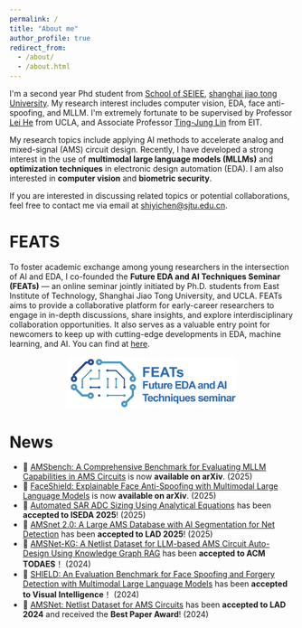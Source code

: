 ```yaml
---
permalink: /
title: "About me"
author_profile: true
redirect_from: 
  - /about/
  - /about.html
---
```


I'm a second year Phd student from [School of SEIEE](https://www.seiee.sjtu.edu.cn/), [shanghai jiao tong University](https://www.sjtu.edu.cn/). My research interest includes computer vision, EDA, face anti-spoofing, and MLLM. I'm extremely fortunate to be supervised by Professor [Lei He](https://scholar.google.com/citations?hl=zh-CN&user=n_N-PJkAAAAJ&view_op=list_works&sortby=pubdate) from UCLA, and Associate Professor [Ting-Jung Lin](https://ieeexplore.ieee.org/author/37090062293) from EIT.


My research topics include applying AI methods to accelerate analog and mixed-signal (AMS) circuit design. Recently, I have developed a strong interest in the use of **multimodal large language models (MLLMs)** and **optimization techniques** in electronic design automation (EDA). I am also interested in **computer vision** and **biometric security**.


If you are interested in discussing related topics or potential collaborations, feel free to contact me via email at [shiyichen@sjtu.edu.cn](mailto:shiyichen@sjtu.edu.cn).

FEATS
=====
To foster academic exchange among young researchers in the intersection of AI and EDA, I co-founded the **Future EDA and AI Techniques Seminar (FEATs)** — an online seminar jointly initiated by Ph.D. students from East Institute of Technology, Shanghai Jiao Tong University, and UCLA. FEATs aims to provide a collaborative platform for early-career researchers to engage in in-depth discussions, share insights, and explore interdisciplinary collaboration opportunities. It also serves as a valuable entry point for newcomers to keep up with cutting-edge developments in EDA, machine learning, and AI. You can find at [here](https://space.bilibili.com/3546780138474143).

<p align="center">
  <img src="/images/long.png" alt="DDCL 方法结构图" width="60%">
</p>

News
======

- 📄 [AMSbench: A Comprehensive Benchmark for Evaluating MLLM Capabilities in AMS Circuits](https://arxiv.org/abs/2505.24138) is now **available on arXiv**. (2025)
- 📄 [FaceShield: Explainable Face Anti-Spoofing with Multimodal Large Language Models](https://arxiv.org/abs/2505.09415) is now **available on arXiv**. (2025)
- 🎉 [Automated SAR ADC Sizing Using Analytical Equations](https://arxiv.org/abs/2505.09172) has been **accepted to ISEDA 2025**! (2025)
- 🎉 [AMSnet 2.0: A Large AMS Database with AI Segmentation for Net Detection](https://arxiv.org/abs/2505.09155) has been **accepted to LAD 2025**! (2025)
- 🎉 [AMSNet-KG: A Netlist Dataset for LLM-based AMS Circuit Auto-Design Using Knowledge Graph RAG](https://arxiv.org/abs/2411.13560) has been **accepted to ACM TODAES**！ (2024)
- 🎉 [SHIELD: An Evaluation Benchmark for Face Spoofing and Forgery Detection with Multimodal Large Language Models](https://arxiv.org/abs/2402.04178) has been **accepted to Visual Intelligence**！ (2024)
- 🎉 [AMSNet: Netlist Dataset for AMS Circuits](https://arxiv.org/abs/2405.09045) has been **accepted to LAD 2024** and received the **Best Paper Award**! (2024)

<!-- Getting started
======
1. Register a GitHub account if you don't have one and confirm your e-mail (required!)
1. Fork [this repository](https://github.com/academicpages/academicpages.github.io) by clicking the "fork" button in the top right. 
1. Go to the repository's settings (rightmost item in the tabs that start with "Code", should be below "Unwatch"). Rename the repository "[your GitHub username].github.io", which will also be your website's URL.
1. Set site-wide configuration and create content & metadata (see below -- also see [this set of diffs](http://archive.is/3TPas) showing what files were changed to set up [an example site](https://getorg-testacct.github.io) for a user with the username "getorg-testacct")
1. Upload any files (like PDFs, .zip files, etc.) to the files/ directory. They will appear at https://[your GitHub username].github.io/files/example.pdf.  
1. Check status by going to the repository settings, in the "GitHub pages" section

Site-wide configuration
------
The main configuration file for the site is in the base directory in [_config.yml](https://github.com/academicpages/academicpages.github.io/blob/master/_config.yml), which defines the content in the sidebars and other site-wide features. You will need to replace the default variables with ones about yourself and your site's github repository. The configuration file for the top menu is in [_data/navigation.yml](https://github.com/academicpages/academicpages.github.io/blob/master/_data/navigation.yml). For example, if you don't have a portfolio or blog posts, you can remove those items from that navigation.yml file to remove them from the header. 

Create content & metadata
------
For site content, there is one markdown file for each type of content, which are stored in directories like _publications, _talks, _posts, _teaching, or _pages. For example, each talk is a markdown file in the [_talks directory](https://github.com/academicpages/academicpages.github.io/tree/master/_talks). At the top of each markdown file is structured data in YAML about the talk, which the theme will parse to do lots of cool stuff. The same structured data about a talk is used to generate the list of talks on the [Talks page](https://academicpages.github.io/talks), each [individual page](https://academicpages.github.io/talks/2012-03-01-talk-1) for specific talks, the talks section for the [CV page](https://academicpages.github.io/cv), and the [map of places you've given a talk](https://academicpages.github.io/talkmap.html) (if you run this [python file](https://github.com/academicpages/academicpages.github.io/blob/master/talkmap.py) or [Jupyter notebook](https://github.com/academicpages/academicpages.github.io/blob/master/talkmap.ipynb), which creates the HTML for the map based on the contents of the _talks directory).

**Markdown generator**

I have also created [a set of Jupyter notebooks](https://github.com/academicpages/academicpages.github.io/tree/master/markdown_generator
) that converts a CSV containing structured data about talks or presentations into individual markdown files that will be properly formatted for the Academic Pages template. The sample CSVs in that directory are the ones I used to create my own personal website at stuartgeiger.com. My usual workflow is that I keep a spreadsheet of my publications and talks, then run the code in these notebooks to generate the markdown files, then commit and push them to the GitHub repository.

How to edit your site's GitHub repository
------
Many people use a git client to create files on their local computer and then push them to GitHub's servers. If you are not familiar with git, you can directly edit these configuration and markdown files directly in the github.com interface. Navigate to a file (like [this one](https://github.com/academicpages/academicpages.github.io/blob/master/_talks/2012-03-01-talk-1.md) and click the pencil icon in the top right of the content preview (to the right of the "Raw | Blame | History" buttons). You can delete a file by clicking the trashcan icon to the right of the pencil icon. You can also create new files or upload files by navigating to a directory and clicking the "Create new file" or "Upload files" buttons. 

Example: editing a markdown file for a talk
![Editing a markdown file for a talk](/images/editing-talk.png)

For more info
------
More info about configuring Academic Pages can be found in [the guide](https://academicpages.github.io/markdown/). The [guides for the Minimal Mistakes theme](https://mmistakes.github.io/minimal-mistakes/docs/configuration/) (which this theme was forked from) might also be helpful. -->

